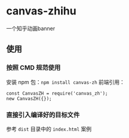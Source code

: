 # canvas-zhihu
一个知乎动画banner

## 使用

### 按照 CMD 规范使用
安装 npm 包：`npm install canvas-zh`
前端引用：  
```
const CanvasZH = require('canvas_zh');
new CanvasZH({});
```

### 直接引入编译好的目标文件
参考 `dist` 目录中的 `index.html` 案例